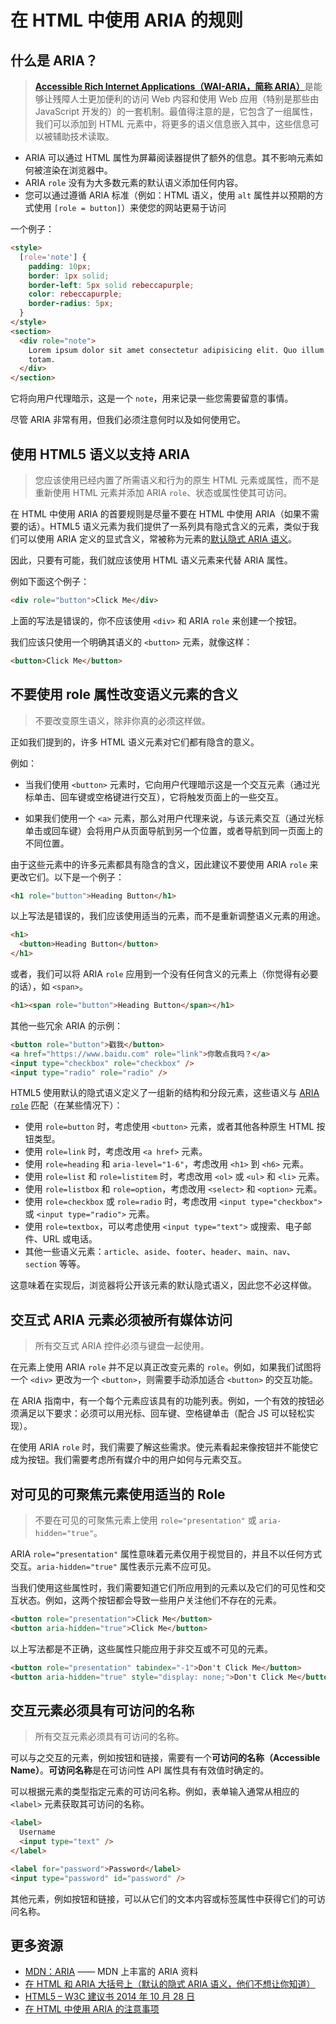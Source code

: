 # 在 HTML 中使用 ARIA 的规则

## 什么是 ARIA？

> [**Accessible Rich Internet Applications（WAI-ARIA，简称 ARIA）**](https://www.w3.org/WAI/intro/aria)是能够让残障人士更加便利的访问 Web 内容和使用 Web 应用（特别是那些由 JavaScript 开发的）的一套机制。最值得注意的是，它包含了一组属性，我们可以添加到 HTML 元素中，将更多的语义信息嵌入其中，这些信息可以被辅助技术读取。

- ARIA 可以通过 HTML 属性为屏幕阅读器提供了额外的信息。其不影响元素如何被渲染在浏览器中。
- ARIA `role` 没有为大多数元素的默认语义添加任何内容。
- 您可以通过遵循 ARIA 标准（例如：HTML 语义，使用 `alt` 属性并以预期的方式使用 `[role = button]`）来使您的网站更易于访问

一个例子：

```html
<style>
  [role='note'] {
    padding: 10px;
    border: 1px solid;
    border-left: 5px solid rebeccapurple;
    color: rebeccapurple;
    border-radius: 5px;
  }
</style>
<section>
  <div role="note">
    Lorem ipsum dolor sit amet consectetur adipisicing elit. Quo illum cum
    totam.
  </div>
</section>
```

它将向用户代理暗示，这是一个 `note`，用来记录一些您需要留意的事情。

尽管 ARIA 非常有用，但我们必须注意何时以及如何使用它。

## 使用 HTML5 语义以支持 ARIA

> 您应该使用已经内置了所需语义和行为的原生 HTML 元素或属性，而不是重新使用 HTML 元素并添加 ARIA `role`、状态或属性使其可访问。

在 HTML 中使用 ARIA 的首要规则是尽量不要在 HTML 中使用 ARIA（如果不需要的话）。HTML5 语义元素为我们提供了一系列具有隐式含义的元素，类似于我们可以使用 ARIA 定义的显式含义，常被称为元素的[默认隐式 ARIA 语义](https://links.jianshu.com/go?to=https%3A%2F%2Fwww.w3.org%2FTR%2Fwai-aria-1.1%2F%23implicit_semantics)。

因此，只要有可能，我们就应该使用 HTML 语义元素来代替 ARIA 属性。

例如下面这个例子：

```html
<div role="button">Click Me</div>
```

上面的写法是错误的，你不应该使用 `<div>` 和 ARIA `role` 来创建一个按钮。

我们应该只使用一个明确其语义的 `<button>` 元素，就像这样：

```html
<button>Click Me</button>
```

## 不要使用 role 属性改变语义元素的含义

> 不要改变原生语义，除非你真的必须这样做。

正如我们提到的，许多 HTML 语义元素对它们都有隐含的意义。

例如：

- 当我们使用 `<button>` 元素时，它向用户代理暗示这是一个交互元素（通过光标单击、回车键或空格键进行交互），它将触发页面上的一些交互。

- 如果我们使用一个 `<a>` 元素，那么对用户代理来说，与该元素交互（通过光标单击或回车键）会将用户从页面导航到另一个位置，或者导航到同一页面上的不同位置。

由于这些元素中的许多元素都具有隐含的含义，因此建议不要使用 ARIA `role` 来更改它们。以下是一个例子：

```html
<h1 role="button">Heading Button</h1>
```

以上写法是错误的，我们应该使用适当的元素，而不是重新调整语义元素的用途。

```html
<h1>
  <button>Heading Button</button>
</h1>
```

或者，我们可以将 ARIA `role` 应用到一个没有任何含义的元素上（你觉得有必要的话），如 `<span>`。

```html
<h1><span role="button">Heading Button</span></h1>
```

其他一些冗余 ARIA 的示例：

```html
<button role="button">戳我</button>
<a href="https://www.baidu.com" role="link">你敢点我吗？</a>
<input type="checkbox" role="checkbox" />
<input type="radio" role="radio" />
```

HTML5 使用默认的隐式语义定义了一组新的结构和分段元素，这些语义与 [ARIA `role`](https://developer.mozilla.org/en-US/docs/Web/Accessibility/ARIA/Roles/Region_role) 匹配（在某些情况下）：

- 使用 `role=button` 时，考虑使用 `<button>` 元素，或者其他各种原生 HTML 按钮类型。
- 使用 `role=link` 时，考虑改用 `<a href>` 元素。
- 使用 `role=heading` 和 `aria-level="1-6"`，考虑改用 `<h1>` 到 `<h6>` 元素。
- 使用 `role=list` 和 `role=listitem` 时，考虑改用 `<ol>` 或 `<ul>` 和 `<li>` 元素。
- 使用 `role=listbox` 和 `role=option`，考虑改用 `<select>` 和 `<option>` 元素。
- 使用 `role=checkbox` 或 `role=radio` 时，考虑改用 `<input type="checkbox">` 或 `<input type="radio">` 元素。
- 使用 `role=textbox`，可以考虑使用 `<input type="text">` 或搜索、电子邮件、URL 或电话。
- 其他一些语义元素：`article`、`aside`、`footer`、`header`、`main`、`nav`、`section` 等等。

这意味着在实现后，浏览器将公开该元素的默认隐式语义，因此您不必这样做。

## 交互式 ARIA 元素必须被所有媒体访问

> 所有交互式 ARIA 控件必须与键盘一起使用。

在元素上使用 ARIA `role` 并不足以真正改变元素的 `role`。例如，如果我们试图将一个 `<div>` 更改为一个 `<button>`，则需要手动添加适合 `<button>` 的交互功能。

在 ARIA 指南中，有一个每个元素应该具有的功能列表。例如，一个有效的按钮必须满足以下要求：必须可以用光标、回车键、空格键单击（配合 JS 可以轻松实现）。

在使用 ARIA `role` 时，我们需要了解这些需求。使元素看起来像按钮并不能使它成为按钮。我们需要考虑所有媒介中的用户如何与元素交互。

## 对可见的可聚焦元素使用适当的 Role

> 不要在可见的可聚焦元素上使用 `role="presentation"` 或 `aria-hidden="true"`。

ARIA `role="presentation"` 属性意味着元素仅用于视觉目的，并且不以任何方式交互。`aria-hidden="true"` 属性表示元素不应可见。

当我们使用这些属性时，我们需要知道它们所应用到的元素以及它们的可见性和交互状态。例如，这两个按钮都会导致一些用户关注他们不存在的元素。

```html
<button role="presentation">Click Me</button>
<button aria-hidden="true">Click Me</button>
```

以上写法都是不正确，这些属性只能应用于非交互或不可见的元素。

```html
<button role="presentation" tabindex="-1">Don't Click Me</button>
<button aria-hidden="true" style="display: none;">Don't Click Me</button>
```

## 交互元素必须具有可访问的名称

> 所有交互元素必须具有可访问的名称。

可以与之交互的元素，例如按钮和链接，需要有一个**可访问的名称（Accessible Name）**。**可访问名称**是在可访问性 API 属性具有有效值时确定的。

可以根据元素的类型指定元素的可访问名称。例如，表单输入通常从相应的 `<label>` 元素获取其可访问的名称。

```html
<label>
  Username
  <input type="text" />
</label>

<label for="password">Password</label>
<input type="password" id="password" />
```

其他元素，例如按钮和链接，可以从它们的文本内容或标签属性中获得它们的可访问名称。

## 更多资源

- [MDN：ARIA](https://developer.mozilla.org/en-US/docs/Web/Accessibility/ARIA) —— MDN 上丰富的 ARIA 资料
- [在 HTML 和 ARIA 大括号上（默认的隐式 ARIA 语义，他们不想让你知道）](http://html5doctor.com/on-html-belts-and-aria-braces/)
- [HTML5 – W3C 建议书 2014 年 10 月 28 日](https://www.w3.org/TR/html5/)
- [在 HTML 中使用 ARIA 的注意事项](http://w3c.github.io/aria-in-html/)
